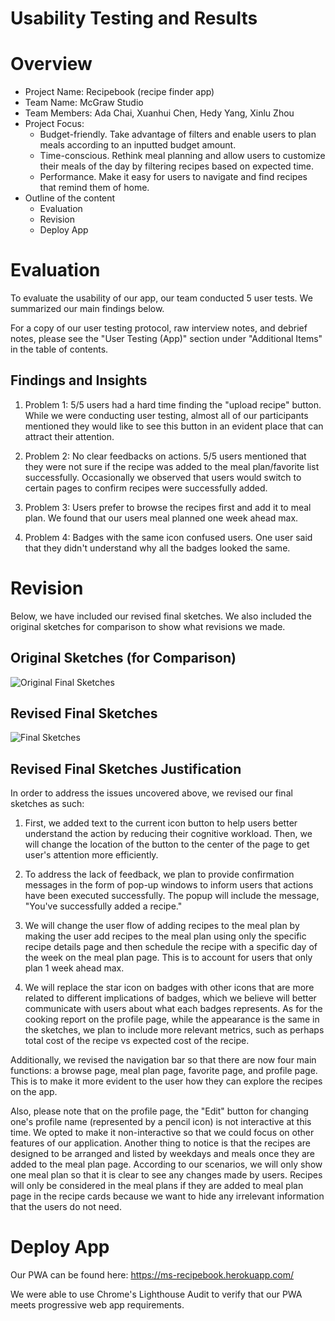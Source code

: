 # Usability Testing and Results

# Overview

- Project Name: Recipebook (recipe finder app)
- Team Name: McGraw Studio 
- Team Members: Ada Chai, Xuanhui Chen, Hedy Yang, Xinlu Zhou
- Project Focus:
    - Budget-friendly. Take advantage of filters and enable users to plan meals according to an inputted budget amount. 
    - Time-conscious. Rethink meal planning and allow users to customize their meals of the day by filtering recipes based on expected time. 
    - Performance. Make it easy for users to navigate and find recipes that remind them of home. 
- Outline of the content
    - Evaluation
    - Revision
    - Deploy App

# Evaluation

To evaluate the usability of our app, our team conducted 5 user tests. We summarized our main findings below. 

For a copy of our user testing protocol, raw interview notes, and debrief notes, please see the "User Testing (App)" section under "Additional Items" in the table of contents.

## Findings and Insights
1. Problem 1: 5/5 users had a hard time finding the "upload recipe" button. While we were conducting user testing, almost all of our participants mentioned they would like to see this button in an evident place that can attract their attention. 

2. Problem 2: No clear feedbacks on actions. 5/5 users mentioned that they were not sure if the recipe was added to the meal plan/favorite list successfully. Occasionally we observed that users would switch to certain pages to confirm recipes were successfully added. 

3. Problem 3: Users prefer to browse the recipes first and add it to meal plan. We found that our users meal planned one week ahead max.

4. Problem 4: Badges with the same icon confused users. One user said that they didn't understand why all the badges looked the same.

# Revision

Below, we have included our revised final sketches. We also included the original sketches for comparison to show what revisions we made.

## Original Sketches (for Comparison)
![Original Final Sketches](images/sketches/final_sketch.jpeg)

## Revised Final Sketches
![Final Sketches](images/sketches/revised_final_sketch.jpeg)

## Revised Final Sketches Justification

In order to address the issues uncovered above, we revised our final sketches as such:

1. First, we added text to the current icon button to help users better understand the action by reducing their cognitive workload. Then, we will change the location of the button to the center of the page to get user's attention more efficiently. 

2. To address the lack of feedback, we plan to provide confirmation messages in the form of pop-up windows to inform users that actions have been executed successfully. The popup will include the message, "You've successfully added a recipe." 

3. We will change the user flow of adding recipes to the meal plan by making the user add recipes to the meal plan using only the specific recipe details page and then schedule the recipe with a specific day of the week on the meal plan page. This is to account for users that only plan 1 week ahead max.

4. We will replace the star icon on badges with other icons that are more related to different implications of badges, which we believe will better communicate with users about what each badges represents. As for the cooking report on the profile page, while the appearance is the same in the sketches, we plan to include more relevant metrics, such as perhaps total cost of the recipe vs expected cost of the recipe.

Additionally, we revised the navigation bar so that there are now four main functions: a browse page, meal plan page, favorite page, and profile page. This is to make it more evident to the user how they can explore the recipes on the app.

Also, please note that on the profile page, the "Edit" button for changing one's profile name (represented by a pencil icon) is not interactive at this time. We opted to make it non-interactive so that we could focus on other features of our application.
Another thing to notice is that the recipes are designed to be arranged and listed by weekdays and meals once they are added to the meal plan page. According to our scenarios, we will only show one meal plan so that it is clear to see any changes made by users. Recipes will only be considered in the meal plans if they are added to meal plan page in the recipe cards because we want to hide any irrelevant information that the users do not need.

# Deploy App

Our PWA can be found here: https://ms-recipebook.herokuapp.com/

We were able to use Chrome's Lighthouse Audit to verify that our PWA meets progressive web app requirements.